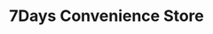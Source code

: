 ---
title: "7Days Convenience Store"
url: /vancouver/7days-convenience-store/
shop: Lebensmittel
---